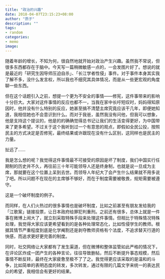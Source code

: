 ```yaml
---
title: "政治的兴趣"
date: 2018-04-07T23:15:23+08:00
author: "质子"
description: ""
tags:
- random
categories: 
- memo
image: 
---
```


随着年龄的增长，不知为何，很自然地就开始对政治产生兴趣。虽然我不常说，但很多东西都存在于脑中。今天写一篇稍微敏感一点的，一会发图片好了。想说的就是最近的「研究生因导师压迫自杀」、「长江学者性侵」事件。对于事件本身其实我了解不多，没什么发言权，所以我也不细究其具体情况，而是从一些更宏观的角度聊一些东西。

但在这个话题引入之前，想提一个更为不安全的事情——修宪，这件事带来的影响十分巨大。大家对这件事情的反应也都不一，当我在家中长吁短叹时，妈妈得知原因时，他并没有什么特别的反应，她甚至搞不清楚主席究竟应该干几年，即便她知道，我相信她也不会意识到什么。而对于我爸，虽然我没有问他，但我可以想象，他是支持这个提议的，他是的的确确觉得总书记让我们的生活变得更好，为中国带来了更多希望。不过关于这个我听到过一个有意思的观点，即假如全民公投，按照民主的方式决定是否修宪，最终结果或许跟现在没有什么区别，这同样也是民主的力量。

扯远了……

我是怎么想的呢？我觉得这件事情最不可接受的原因是坏了制度，我们中国实行任期制的历史并不久，再往前三十年可能领导人还是终身制，也就是说一旦成为主席，那就要在这个位置上呆到去世。而领导人年纪大了会产生什么结果就不用多说了吧。所以问题不在现在的主席够不够好，而在于制度需要被敬畏，规矩需要被遵守。

这是一个破坏制度的例子。

而同样，在人们火热过的很多事情也是破坏制度，比如之前甚至有朋友发给我的「江歌案」链接投票，让日本政府给罪犯判重刑。之前还有很多，总体上就是一件事在微博上闹大了，就立刻采取特殊手段来处理这件事情。但相比于特殊情况特殊处理，我觉得大家应该更希望看到的是各种处理常态化，比如性侵学生的教师。根据其情节严重程度到底是化学阉割还是剥夺教师资格有个法度，不追求替天行道的快感，而追求更好更完善的制度。

同时，社交网络让大家都有了发生渠道，但在微博和整体监管如此严格的情况下，在评论区炸成一团产生的各种言论，往往导致删帖，然后不断提升事态规模，然后事情不断反转，最终在大家疲惫至极不了了之。我觉得更应该采取的是温和的斗争，比如简单的表明态度的转发，多次转发，通过有限的几篇文字来统一的表达民众的希望，我相信会有更好的结果。